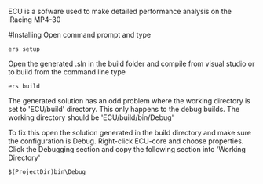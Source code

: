 ECU is a sofware used to make detailed performance analysis on the
iRacing MP4-30

#Installing
Open command prompt and type

```
ers setup
```

Open the generated .sln in the build folder and compile from visual studio or to build from the command line type

```
ers build
```

The generated solution has an odd problem where the working directory is set to 'ECU/build' directory. This only happens to the
debug builds. The working directory should be 'ECU/build/bin/Debug'

To fix this open the solution generated in the build directory and make sure the configuration is Debug. Right-click ECU-core and choose properties. Click the Debugging section and copy the following section into 'Working Directory'

```
$(ProjectDir)bin\Debug
```
